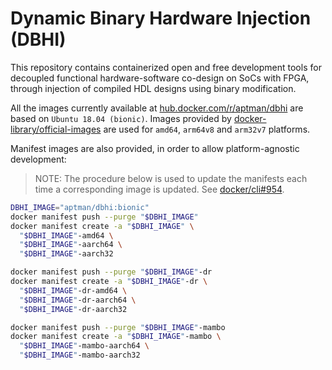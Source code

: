 # Dynamic Binary Hardware Injection (DBHI)

This repository contains containerized open and free development tools for decoupled functional hardware-software co-design on SoCs with FPGA, through injection of compiled HDL designs using binary modification.

All the images currently available at [hub.docker.com/r/aptman/dbhi](https://hub.docker.com/r/aptman/dbhi/) are based on `Ubuntu 18.04 (bionic)`. Images provided by [docker-library/official-images](https://github.com/docker-library/official-images#architectures-other-than-amd64) are used for `amd64`, `arm64v8` and `arm32v7` platforms.

Manifest images are also provided, in order to allow platform-agnostic development:

> NOTE: The procedure below is used to update the manifests each time a corresponding image is updated. See [docker/cli#954](https://github.com/docker/cli/issues/954).

``` bash
DBHI_IMAGE="aptman/dbhi:bionic"
docker manifest push --purge "$DBHI_IMAGE"
docker manifest create -a "$DBHI_IMAGE" \
  "$DBHI_IMAGE"-amd64 \
  "$DBHI_IMAGE"-aarch64 \
  "$DBHI_IMAGE"-aarch32

docker manifest push --purge "$DBHI_IMAGE"-dr
docker manifest create -a "$DBHI_IMAGE"-dr \
  "$DBHI_IMAGE"-dr-amd64 \
  "$DBHI_IMAGE"-dr-aarch64 \
  "$DBHI_IMAGE"-dr-aarch32

docker manifest push --purge "$DBHI_IMAGE"-mambo
docker manifest create -a "$DBHI_IMAGE"-mambo \
  "$DBHI_IMAGE"-mambo-aarch64 \
  "$DBHI_IMAGE"-mambo-aarch32
```
